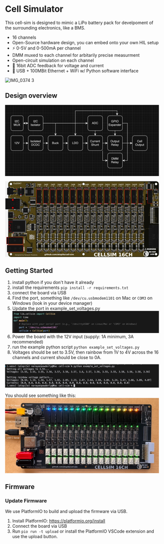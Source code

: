 # Cell Simulator

This cell-sim is designed to mimic a LiPo battery pack for develpoment of the surrounding electronics, like a BMS.

- 16 channels
- Open-Source hardware design, you can embed onto your own HIL setup
- ⚡️ 0-5V and 0-500mA per channel
- DMM muxed to each channel for arbitarily precise measurment
- Open-circuit simulation on each channel
- 📏 16bit ADC feedback for voltage and current
- 🔌 USB + 100MBit Ethernet + WiFi w/ Python software interface

![IMG_0374 3](https://github.com/user-attachments/assets/d8fa4661-c460-48e2-a26a-71079aa79707)

## Design overview

![Cell Diagram](docs/cell.png)

![Board Render](docs/board.png)

## Getting Started

1. install python if you don't have it already
2. install the requirements `pip install -r requirements.txt`
3. connect the board via USB
4. Find the port, something like `/dev/cu.usbmodem1101` on Mac or `COM3` on Windows (look in your device manager)
5. Update the port in example_set_voltages.py
![Port](docs/port.png)
6. Power the board with the 12V input (supply: 1A minimum, 3A recommended)
7. run the example python script `python example_set_voltages.py`
8. Voltages should be set to 3.5V, then rainbow from 1V to 4V across the 16 channels and current should be close to 0A.

![Test Output](docs/test-output.png)

You should see something like this:
![Rainbow](docs/labeled-interfaces.png)

## Firmware

### Update Firmware
We use PlatformIO to build and upload the firmware via USB.
1. Install PlatformIO: https://platformio.org/install
2. Connect the board via USB
3. Run `pio run -t upload` or install the PlatformIO VSCode extension and use the upload button.



